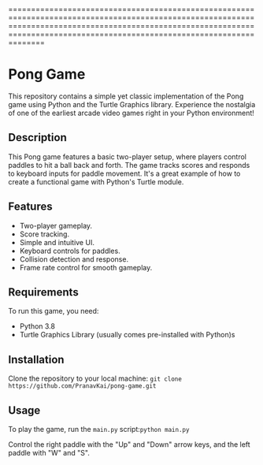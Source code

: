 
================================================================================================================================================================================================================================
# Pong Game

This repository contains a simple yet classic implementation of the Pong game using Python and the Turtle Graphics library. Experience the nostalgia of one of the earliest arcade video games right in your Python environment!

## Description

This Pong game features a basic two-player setup, where players control paddles to hit a ball back and forth. The game tracks scores and responds to keyboard inputs for paddle movement. It's a great example of how to create a functional game with Python's Turtle module.

## Features

- Two-player gameplay.
- Score tracking.
- Simple and intuitive UI.
- Keyboard controls for paddles.
- Collision detection and response.
- Frame rate control for smooth gameplay.

## Requirements

To run this game, you need:
- Python 3.8
- Turtle Graphics Library (usually comes pre-installed with Python)s

## Installation

Clone the repository to your local machine:
```git clone https://github.com/PranavKai/pong-game.git```


## Usage

To play the game, run the `main.py` script:```python main.py```



Control the right paddle with the "Up" and "Down" arrow keys, and the left paddle with "W" and "S".



